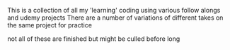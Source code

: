 This is a collection of all my 'learning' coding using various follow alongs and udemy projects 
There are a number of variations of different takes on the same project for practice

not all of these are finished but might be culled before long
